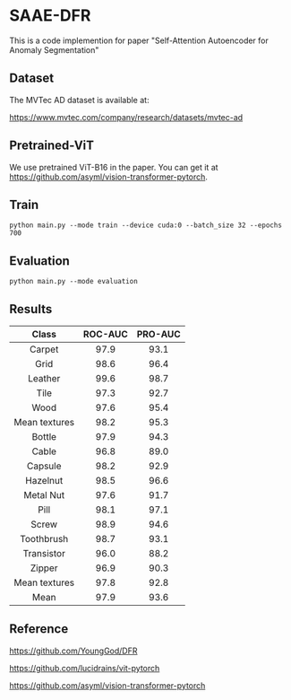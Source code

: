 # SAAE-DFR
This is a code implemention for paper "Self-Attention Autoencoder for Anomaly Segmentation"

## Dataset
The MVTec AD dataset is available at:

https://www.mvtec.com/company/research/datasets/mvtec-ad

## Pretrained-ViT
We use pretrained ViT-B16 in the paper. You can get it at https://github.com/asyml/vision-transformer-pytorch. 



## Train
    python main.py --mode train --device cuda:0 --batch_size 32 --epochs 700
    
## Evaluation
    python main.py --mode evaluation

## Results
|     Class     |  ROC-AUC  |  PRO-AUC  |
|     :----:    |  :----:   |  :----:   |
|     Carpet    |    97.9   |    93.1   |
|      Grid     |    98.6   |    96.4   |
|     Leather   |    99.6   |    98.7   |
|      Tile     |    97.3   |    92.7   |
|      Wood     |    97.6   |    95.4   |
| Mean textures |    98.2   |    95.3   |
|     Bottle    |    97.9   |    94.3   |
|     Cable     |    96.8   |    89.0   |
|     Capsule   |    98.2   |    92.9   |
|     Hazelnut  |    98.5   |    96.6   |
|    Metal Nut  |    97.6   |    91.7   |
|      Pill     |    98.1   |    97.1   |
|     Screw     |    98.9   |    94.6   |
|   Toothbrush  |    98.7   |    93.1   |
|   Transistor  |    96.0   |    88.2   |
|     Zipper    |    96.9   |    90.3   |
| Mean textures |    97.8   |    92.8   |
|      Mean     |    97.9   |    93.6   |

## Reference
https://github.com/YoungGod/DFR

https://github.com/lucidrains/vit-pytorch

https://github.com/asyml/vision-transformer-pytorch
